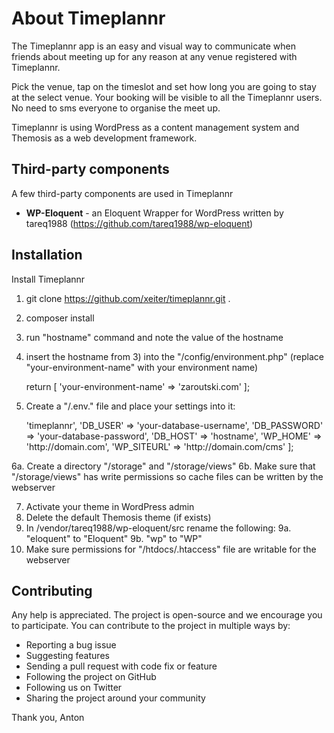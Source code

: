 About Timeplannr
================

The Timeplannr app is an easy and visual way to communicate when friends about meeting up for any reason at any venue registered with Timeplannr. 

Pick the venue, tap on the timeslot and set how long you are going to stay at the select venue. Your booking will be visible to all the Timeplannr users. No need to sms everyone to organise the meet up.

Timeplannr is using WordPress as a content management system and Themosis as a web development framework.

Third-party components
----------------------
A few third-party components are used in Timeplannr

- **WP-Eloquent** - an Eloquent Wrapper for WordPress written by tareq1988 (https://github.com/tareq1988/wp-eloquent)

Installation
------------

Install Timeplannr

1. git clone https://github.com/xeiter/timeplannr.git .
2. composer install
3. run "hostname" command and note the value of the hostname
4. insert the hostname from 3) into  the "/config/environment.php" (replace "your-environment-name" with your environment name)

    return [
        'your-environment-name'    => 'zaroutski.com'
    ];

5. Create a "/.env.<your-environment-name>" file and place your settings into it:

    <?php
    
    /*----------------------------------------------------*/
    // Local environment vars
    /*----------------------------------------------------*/
    return [
        'DB_NAME'       => 'timeplannr',
        'DB_USER'       => 'your-database-username',
        'DB_PASSWORD'   => 'your-database-password',
        'DB_HOST'       => 'hostname',
        'WP_HOME'       => 'http://domain.com',
        'WP_SITEURL'    => 'http://domain.com/cms'
    ];

6a. Create a directory "<timeplannr-directory>/storage" and "<timeplannr-directory>/storage/views"
6b. Make sure that "<timeplannr-directory>/storage/views" has write permissions so cache files can be written by the webserver

7. Activate your theme in WordPress admin
8. Delete the default Themosis theme (if exists)
9. In /vendor/tareq1988/wp-eloquent/src rename the following:
    9a. "eloquent" to "Eloquent"
    9b. "wp" to "WP"
10. Make sure permissions for "/htdocs/.htaccess" file are writable for the webserver  
  

Contributing
------------
Any help is appreciated. The project is open-source and we encourage you to participate. You can contribute to the project in multiple ways by:

- Reporting a bug issue
- Suggesting features
- Sending a pull request with code fix or feature
- Following the project on GitHub
- Following us on Twitter
- Sharing the project around your community

Thank you,
Anton
